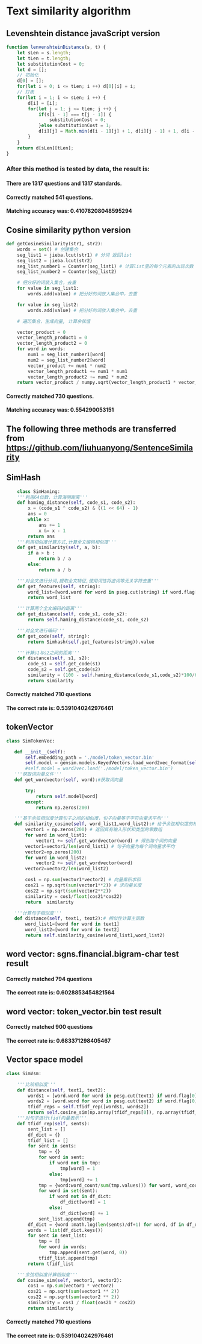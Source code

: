 # Text similarity algorithm
## Levenshtein distance javaScript version
```js
function lenvenshteinDistance(s, t) {
    let sLen = s.length;
    let tLen = t.length;
    let substitutionCost = 0;
    let d = [];
    // 初始化
    d[0] = [];
    for(let i = 0; i <= tLen; i ++) d[0][i] = i;
    // 打表
    for(let i = 1; i <= sLen; i ++) {
        d[i] = [i];
        for(let j = 1; j <= tLen; j ++) {
            if(s[i - 1] === t[j - 1]) {
                substitutionCost = 0;
            }else substitutionCost = 1;
            d[i][j] = Math.min(d[i - 1][j] + 1, d[i][j - 1] + 1, d[i - 1][j - 1] + substitutionCost)
        }
    }
    return d[sLen][tLen];
}
```
   ### After this method is tested by data, the result is:
   #### There are 1317 questions and 1317 standards.
   #### Correctly matched 541 questions.
   #### Matching accuracy was: 0.41078208048595294
## Cosine similarity python version
```python
def getCosineSimilarity(str1, str2):
    words = set() # 创建集合
    seg_list1 = jieba.lcut(str1) # 分词 返回list
    seg_list2 = jieba.lcut(str2)
    seg_list_number1 = Counter(seg_list1) # 计算list里的每个元素的出现次数
    seg_list_number2 = Counter(seg_list2)

    # 把分好的词装入集合，去重
    for value in seg_list1:
        words.add(value) # 把分好的词放入集合中，去重

    for value in seg_list2:
        words.add(value) # 把分好的词放入集合中，去重

    # 遍历集合，生成向量, 计算余弦值

    vector_product = 0
    vector_length_product1 = 0
    vector_length_product2 = 0
    for word in words:
        num1 = seg_list_number1[word]
        num2 = seg_list_number2[word]
        vector_product += num1 * num2
        vector_length_product1 += num1 * num1
        vector_length_product2 += num2 * num2
    return vector_product / numpy.sqrt(vector_length_product1 * vector_length_product2)
```
   #### Correctly matched 730 questions.
   #### Matching accuracy was: 0.554290053151

## The following three methods are transferred from https://github.com/liuhuanyong/SentenceSimilarity
## SimHash
```python
    class SimHaming:
    '''利用64位数，计算海明距离'''
    def haming_distance(self, code_s1, code_s2):
        x = (code_s1 ^ code_s2) & ((1 << 64) - 1)
        ans = 0
        while x:
            ans += 1
            x &= x - 1
        return ans
    '''利用相似度计算方式,计算全文编码相似度'''
    def get_similarity(self, a, b):
        if a > b :
            return b / a
        else:
            return a / b

    '''对全文进行分词,提取全文特征,使用词性将虚词等无关字符去重'''
    def get_features(self, string):
        word_list=[word.word for word in pseg.cut(string) if word.flag[0] not in ['u','x','w','o','p','c','m','q']]
        return word_list

    '''计算两个全文编码的距离'''
    def get_distance(self, code_s1, code_s2):
        return self.haming_distance(code_s1, code_s2)

    '''对全文进行编码'''
    def get_code(self, string):
        return Simhash(self.get_features(string)).value

    '''计算s1与s2之间的距离'''
    def distance(self, s1, s2):
        code_s1 = self.get_code(s1)
        code_s2 = self.get_code(s2)
        similarity = (100 - self.haming_distance(code_s1,code_s2)*100/64)/100
        return similarity

 ```
 #### Correctly matched 710 questions
 #### The correct rate is: 0.5391040242976461
 ## tokenVector 
 ```python
 class SimTokenVec:

    def __init__(self):
        self.embedding_path = './model/token_vector.bin'
        self.model = gensim.models.KeyedVectors.load_word2vec_format(self.embedding_path, binary=False)
        #self.model = word2vec.load('./model/token_vector.bin')
    '''获取词向量文件'''
    def get_wordvector(self, word):#获取词向量

        try:
            return self.model[word]
        except:
            return np.zeros(200)

    '''基于余弦相似度计算句子之间的相似度，句子向量等于字符向量求平均'''
    def similarity_cosine(self, word_list1,word_list2):# 给予余弦相似度的相似度计算
        vector1 = np.zeros(200) # 返回具有输入形状和类型的零数组
        for word in word_list1:
            vector1 += self.get_wordvector(word) # 得到每个词的向量
        vector1=vector1/len(word_list1) # 句子向量为每个词向量求平均
        vector2=np.zeros(200)
        for word in word_list2:
            vector2 += self.get_wordvector(word)
        vector2=vector2/len(word_list2)

        cos1 = np.sum(vector1*vector2) # 向量乘积求和
        cos21 = np.sqrt(sum(vector1**2)) # 求向量长度
        cos22 = np.sqrt(sum(vector2**2))
        similarity = cos1/float(cos21*cos22)
        return  similarity

    '''计算句子相似度'''
    def distance(self, text1, text2):# 相似性计算主函数
        word_list1=[word for word in text1]
        word_list2=[word for word in text2]
        return self.similarity_cosine(word_list1,word_list2)
 ```
 ## word vector: sgns.financial.bigram-char test result
  #### Correctly matched 794 questions
  #### The correct rate is: 0.6028853454821564
 ## word vector: token_vector.bin test result
   #### Correctly matched 900 questions
   #### The correct rate is: 0.683371298405467
## Vector space model
```python
class SimVsm:

    '''比较相似度'''
    def distance(self, text1, text2):
        words1 = [word.word for word in pesg.cut(text1) if word.flag[0] not in ['u', 'x', 'w']]
        words2 = [word.word for word in pesg.cut(text2) if word.flag[0] not in ['u', 'x', 'w']]
        tfidf_reps = self.tfidf_rep([words1, words2])
        return self.cosine_sim(np.array(tfidf_reps[0]), np.array(tfidf_reps[1]))
    '''对句子进行tfidf向量表示'''
    def tfidf_rep(self, sents):
        sent_list = []
        df_dict = {}
        tfidf_list = []
        for sent in sents:
            tmp = {}
            for word in sent:
                if word not in tmp:
                    tmp[word] = 1
                else:
                    tmp[word] += 1
            tmp = {word:word_count/sum(tmp.values()) for word, word_count in tmp.items()}
            for word in set(sent):
                if word not in df_dict:
                    df_dict[word] = 1
                else:
                    df_dict[word] += 1
            sent_list.append(tmp)
        df_dict = {word :math.log(len(sents)/df+1) for word, df in df_dict.items()}
        words = list(df_dict.keys())
        for sent in sent_list:
            tmp = []
            for word in words:
                tmp.append(sent.get(word, 0))
            tfidf_list.append(tmp)
        return tfidf_list

    '''余弦相似度计算相似度'''
    def cosine_sim(self, vector1, vector2):
        cos1 = np.sum(vector1 * vector2)
        cos21 = np.sqrt(sum(vector1 ** 2))
        cos22 = np.sqrt(sum(vector2 ** 2))
        similarity = cos1 / float(cos21 * cos22)
        return similarity
```
#### Correctly matched 710 questions
#### The correct rate is: 0.5391040242976461

